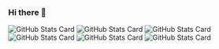 ### Hi there 👋
![GitHub Stats Card](https://github-readme-stats.vercel.app/api?username=zizi4n5theme=onedark)
![GitHub Stats Card](https://github-readme-stats.vercel.app/api?username=zizi4n5)
![GitHub Stats Card](https://github-readme-stats.vercel.app/api?username=zizi4n5)
![GitHub Stats Card](https://github-readme-stats.vercel.app/api?username=zizi4n5)
![GitHub Stats Card](https://github-readme-stats.vercel.app/api?username=zizi4n5)
![GitHub Stats Card](https://github-readme-stats.vercel.app/api?username=zizi4n5)


<!--
**golderperson/golderperson** is a ✨ _special_ ✨ repository because its `README.md` (this file) appears on your GitHub profile.

Here are some ideas to get you started:


## Trophy
![trophy](https://github-profile-trophy.vercel.app/?username=Keichan15&theme=gruvbox)
- 🔭 I’m currently working on ...
- 🌱 I’m currently learning ...
- 👯 I’m looking to collaborate on ...
- 🤔 I’m looking for help with ...
- 💬 Ask me about ...
- 📫 How to reach me: ...
- 😄 Pronouns: ...
- ⚡ Fun fact: ...
-->
